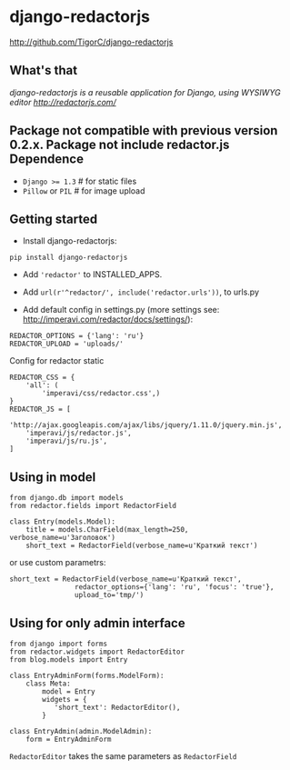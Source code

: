 
django-redactorjs
===============
http://github.com/TigorC/django-redactorjs


What's that
-----------

*django-redactorjs is a reusable application for Django, using WYSIWYG editor http://redactorjs.com/*

**Package not compatible with previous version 0.2.x.**
**Package not include redactor.js**
Dependence
-----------

- `Django >= 1.3` # for static files
- `Pillow` or `PIL` # for image upload

Getting started
---------------

* Install django-redactorjs:

``pip install django-redactorjs
``

* Add `'redactor'` to INSTALLED_APPS.

* Add `url(r'^redactor/', include('redactor.urls'))`, to urls.py

* Add default config in settings.py (more settings see: <http://imperavi.com/redactor/docs/settings/>):

```
REDACTOR_OPTIONS = {'lang': 'ru'}
REDACTOR_UPLOAD = 'uploads/'
```

Config for redactor static
```
REDACTOR_CSS = {
    'all': (
        'imperavi/css/redactor.css',)
}
REDACTOR_JS = [
    'http://ajax.googleapis.com/ajax/libs/jquery/1.11.0/jquery.min.js',
    'imperavi/js/redactor.js',
    'imperavi/js/ru.js',
]
```

Using in model
--------------


    from django.db import models
    from redactor.fields import RedactorField

    class Entry(models.Model):
        title = models.CharField(max_length=250, verbose_name=u'Заголовок')
        short_text = RedactorField(verbose_name=u'Краткий текст')

or use custom parametrs:

    short_text = RedactorField(verbose_name=u'Краткий текст',
                    redactor_options={'lang': 'ru', 'focus': 'true'},
                    upload_to='tmp/')

Using for only admin interface
-----------------------------
    from django import forms
    from redactor.widgets import RedactorEditor
    from blog.models import Entry

    class EntryAdminForm(forms.ModelForm):
        class Meta:
            model = Entry
            widgets = {
               'short_text': RedactorEditor(),
            }

    class EntryAdmin(admin.ModelAdmin):
        form = EntryAdminForm

`RedactorEditor` takes the same parameters as `RedactorField`
